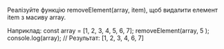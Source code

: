 Реалізуйте функцію removeElement(array, item), щоб видалити елемент item з масиву array.

Наприклад:
const array = [1, 2, 3, 4, 5, 6, 7];
removeElement(array, 5 );
console.log(array);
// Результат: [1, 2, 3, 4, 6, 7]
